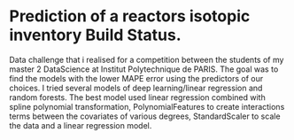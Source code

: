 # Prediction of a reactors isotopic inventory Build Status.
Data challenge that i realised for a competition between the students of my master 2 DataScience at Institut Polytechnique de PARIS. The goal was to find the models with the lower MAPE error using the predictors of our choices. I tried several models of deep learning/linear regression and random forests. The best model used linear regression combined with spline polynomial transformation, PolynomialFeatures to create interactions terms between the covariates of various degrees, StandardScaler to scale the data and a linear regression model.

